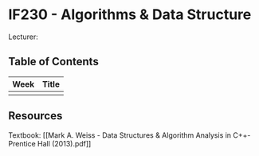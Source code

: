 # IF230 - Algorithms & Data Structure
Lecturer: 

## Table of Contents
| Week | Title |
| ---- | ----- |
|      |       |

## Resources
Textbook:
[[Mark A. Weiss - Data Structures & Algorithm Analysis in C++-Prentice Hall (2013).pdf]]